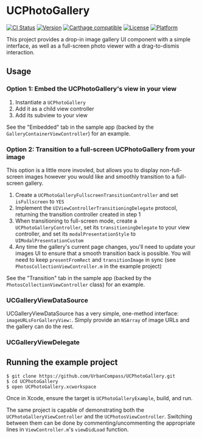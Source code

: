 # UCPhotoGallery

[![CI Status](http://img.shields.io/travis/UrbanCompass/UCPhotoGallery.svg?style=flat)](https://travis-ci.org/UrbanCompass/UCPhotoGallery)
[![Version](https://img.shields.io/cocoapods/v/UCPhotoGallery.svg?style=flat)](http://cocoadocs.org/docsets/UCPhotoGallery)
[![Carthage compatible](https://img.shields.io/badge/Carthage-compatible-4BC51D.svg?style=flat)](https://github.com/Carthage/Carthage)
[![License](https://img.shields.io/cocoapods/l/UCPhotoGallery.svg?style=flat)](http://cocoadocs.org/docsets/UCPhotoGallery)
[![Platform](https://img.shields.io/cocoapods/p/UCPhotoGallery.svg?style=flat)](http://cocoadocs.org/docsets/UCPhotoGallery)

This project provides a drop-in image gallery UI component with a simple interface, as well as a full-screen photo viewer with a drag-to-dismis interaction.

## Usage

### Option 1: Embed the UCPhotoGallery's view in your view 
1. Instantiate a `UCPhotoGallery`
2. Add it as a child view controller
3. Add its subview to your view

See the "Embedded" tab in the sample app (backed by the `GalleryContainerViewController`) for an example.

### Option 2: Transition to a full-screen UCPhotoGallery from your image
This option is a little more invovled, but allows you to display non-full-screen images however you would like and smoothly transition to a full-screen gallery.
1. Create a `UCPhotoGalleryFullscreenTransitionController` and set `isFullscreen` to `YES`
2. Implement the `UIViewControllerTransitioningDelegate` protocol, returning the transition controller created in step 1
3. When transitioning to full-screen mode, create a `UCPhotoGalleryController`, set its `transitioningDelegate` to your view controller, and set its `modalPresentationStyle` to `UIModalPresentationCustom`
4. Any time the gallery's current page changes, you'll need to update your images UI to ensure that a smooth transition back is possible. You will need to keep `presentFromRect` and `transitionImage` in sync (see `PhotosCollectionViewController.m` in the example project)

See the "Transition" tab in the sample app (backed by the `PhotosCollectionViewController` class) for an example.

### UCGalleryViewDataSource
UCGalleryViewDataSource has a very simple, one-method interface: `imageURLsForGalleryView:`. Simply provide an `NSArray` of image URLs and the gallery can do the rest.

### UCGalleryViewDelegate


## Running the example project

```shell
$ git clone https://github.com/UrbanCompass/UCPhotoGallery.git
$ cd UCPhotoGallery
$ open UCPhotoGallery.xcworkspace
```

Once in Xcode, ensure the target is `UCPhotoGalleryExample`, build, and run.

The same project is capable of demonstrating both the `UCPhotoGalleryViewController` and the `UCPhotosViewController`. Switching between them can be done by commenting/uncommenting the appropriate lines in `ViewController.m`'s `viewDidLoad` function. 

